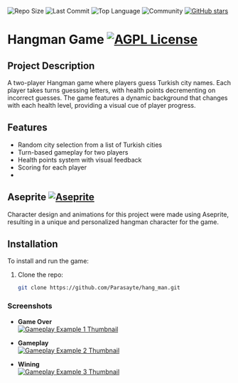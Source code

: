 ![Repo Size](https://img.shields.io/github/repo-size/Parasayte/hang_man?color=teal)
![Last Commit](https://img.shields.io/github/last-commit/Parasayte/hang_man)
![Top Language](https://img.shields.io/github/languages/top/Parasayte/hang_man?color=gold)
![Community](https://img.shields.io/badge/Community-Active-green)
[![GitHub stars](https://img.shields.io/github/stars/Parasayte/hang_man?style=social)](https://github.com/Parasayte/hang_man/stargazers)

# Hangman Game [![AGPL License](https://img.shields.io/badge/CSharp-Project-purple)](https://learn.microsoft.com/tr-tr/dotnet/csharp/)


## Project Description

A two-player Hangman game where players guess Turkish city names. Each player takes turns guessing letters, with health points decrementing on incorrect guesses. The game features a dynamic background that changes with each health level, providing a visual cue of player progress.

## Features

- Random city selection from a list of Turkish cities
- Turn-based gameplay for two players
- Health points system with visual feedback
- Scoring for each player
- 
## Aseprite  [![Aseprite](https://img.shields.io/badge/-gray?style=flat&logo=aseprite&label=Aseprite)](https://www.aseprite.org/)
Character design and animations for this project were made using Aseprite, resulting in a unique and personalized hangman character for the game.

## Installation

To install and run the game:

1. Clone the repo:
   ```bash
   git clone https://github.com/Parasayte/hang_man.git


###  Screenshots
- **Game Over**  
  [![Gameplay Example 1 Thumbnail](https://thumbs2.imgbox.com/1d/f9/D2CSfkQO_t.jpg)](https://imgbox.com/D2CSfkQO)

- **Gameplay**  
  [![Gameplay Example 2 Thumbnail](https://thumbs2.imgbox.com/87/bc/vZeKvRkS_t.jpg)](https://imgbox.com/vZeKvRkS)

- **Wining**  
  [![Gameplay Example 3 Thumbnail](https://thumbs2.imgbox.com/5e/c6/0UcegEHv_t.jpg)](https://imgbox.com/0UcegEHv)

